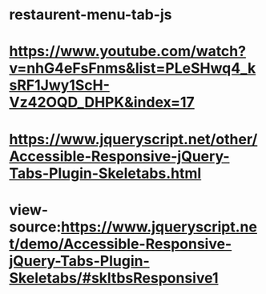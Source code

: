# restaurent-menu-tab-js
# https://www.youtube.com/watch?v=nhG4eFsFnms&list=PLeSHwq4_ksRF1Jwy1ScH-Vz42OQD_DHPK&index=17
# https://www.jqueryscript.net/other/Accessible-Responsive-jQuery-Tabs-Plugin-Skeletabs.html
# view-source:https://www.jqueryscript.net/demo/Accessible-Responsive-jQuery-Tabs-Plugin-Skeletabs/#skltbsResponsive1
